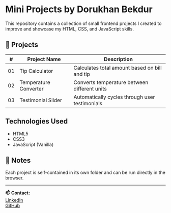 # Mini Projects by Dorukhan Bekdur

This repository contains a collection of small frontend projects I created to improve and showcase my HTML, CSS, and JavaScript skills.

## 📁 Projects

| #  | Project Name             | Description                                     |
|----|--------------------------|-------------------------------------------------|
| 01 | Tip Calculator           | Calculates total amount based on bill and tip   |
| 02 | Temperature Converter    | Converts temperature between different units    |
| 03 | Testimonial Slider       | Automatically cycles through user testimonials  |

## Technologies Used

- HTML5  
- CSS3  
- JavaScript (Vanilla)

## 📌 Notes

Each project is self-contained in its own folder and can be run directly in the browser.

---

**📫 Contact:**  
[LinkedIn](https://www.linkedin.com/in/dorukhanbekdur)  
[GitHub](https://github.com/DorukhanBekdur)
